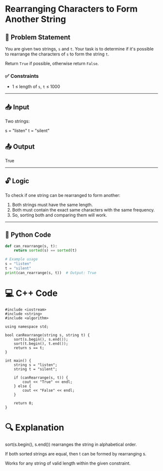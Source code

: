# Rearranging Characters to Form Another String

## 📝 Problem Statement

You are given two strings, `s` and `t`. Your task is to determine if it's possible to rearrange the characters of `s` to form the string `t`.

Return `True` if possible, otherwise return `False`.

### ✅ Constraints

- 1 ≤ length of `s`, `t` ≤ 1000

---

## 📥 Input

Two strings:

s = "listen" t = "silent"

## 📤 Output

True


---

## 🔓 Logic

To check if one string can be rearranged to form another:

1. Both strings must have the same length.
2. Both must contain the exact same characters with the same frequency.
3. So, sorting both and comparing them will work.

---

## 🐍 Python Code

```python
def can_rearrange(s, t):
    return sorted(s) == sorted(t)

# Example usage
s = "listen"
t = "silent"
print(can_rearrange(s, t))  # Output: True
```
# 💻 C++ Code
```
#include <iostream>
#include <string>
#include <algorithm>

using namespace std;

bool canRearrange(string s, string t) {
    sort(s.begin(), s.end());
    sort(t.begin(), t.end());
    return s == t;
}

int main() {
    string s = "listen";
    string t = "silent";

    if (canRearrange(s, t)) {
        cout << "True" << endl;
    } else {
        cout << "False" << endl;
    }

    return 0;
}
```
# 🔍 Explanation
sort(s.begin(), s.end()) rearranges the string in alphabetical order.

If both sorted strings are equal, then t can be formed by rearranging s.

Works for any string of valid length within the given constraint.

